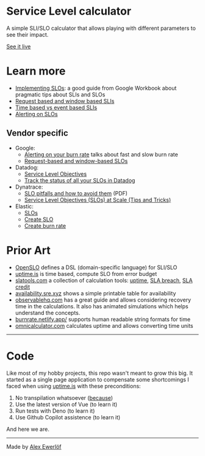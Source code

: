 # Service Level calculator

A simple SLI/SLO calculator that allows playing with different parameters to see their impact.

[See it live](https://slo.alexewerlof.com/)

# Learn more

* [Implementing SLOs](https://sre.google/workbook/implementing-slos/): a good guide from Google Workbook about pragmatic tips about SLIs and SLOs
* [Request based and window based SLIs](https://cloud.google.com/stackdriver/docs/solutions/slo-monitoring#defn-sli)
* [Time based vs event based SLIs](https://www.ibm.com/docs/en/instana-observability/current?topic=instana-service-level-objectives-slo#sli-types)
* [Alerting on SLOs](https://sre.google/workbook/alerting-on-slos/)

## Vendor specific

* Google:
  * [Alerting on your burn rate](https://cloud.google.com/stackdriver/docs/solutions/slo-monitoring/alerting-on-budget-burn-rate) talks about fast and slow burn rate
  * [Request-based and window-based SLOs](https://cloud.google.com/stackdriver/docs/solutions/slo-monitoring#slo-types)
* Datadog:
  * [Service Level Objectives](https://docs.datadoghq.com/service_management/service_level_objectives/)
  * [Track the status of all your SLOs in Datadog](https://www.datadoghq.com/blog/slo-monitoring-tracking/)
* Dynatrace:
  * [SLO pitfalls and how to avoid them](https://assets.dynatrace.com/en/infographic/FS-SLO-Pitfalls-Infographic.pdf) (PDF)
  * [Service Level Objectives (SLOs) at Scale (Tips and Tricks)](https://www.dynatrace.com/news/blog/slos-at-scale/)
* Elastic:
  * [SLOs](https://www.elastic.co/guide/en/observability/current/slo.html)
  * [Create SLO](https://www.elastic.co/guide/en/observability/current/slo-create.html)
  * [Create burn rate](https://www.elastic.co/guide/en/observability/current/slo-burn-rate-alert.html)

# Prior Art

* [OpenSLO](https://github.com/openslo/openslo) defines a DSL (domain-specific language) for SLI/SLO
* [uptime.is](https://uptime.is/) is time based, compute SLO from error budget
* [slatools.com](https://slatools.com/) a collection of calculation tools: [uptime](https://slatools.com/sla-uptime-calculator), [SLA breach](https://slatools.com/incident-and-sla-breach-calculator), [SLA credit](https://slatools.com/sla-credit-calculator)
* [availability.sre.xyz](https://availability.sre.xyz/) shows a simple printable table for availability
* [observablehq.com](https://observablehq.com/@pcarleton/slo-calculator) has a great guide and allows considering recovery time in the calculations. It also has animated simulations which helps understand the concepts.
* [burnrate.netlify.app/](https://burnrate.netlify.app/) supports human readable string formats for time
* [omnicalculator.com](https://www.omnicalculator.com/other/uptime) calculates uptime and allows converting time units

---

# Code

Like most of my hobby projects, this repo wasn't meant to grow this big.
It started as a single page application to compensate some shortcomings
I faced when using [uptime.is](https://uptime.is) with these preconditions:

1. No transpilation whatsoever ([because](https://medium.com/free-code-camp/you-might-not-need-to-transpile-your-javascript-4d5e0a438ca))
2. Use the latest version of Vue (to learn it)
3. Run tests with Deno (to learn it)
4. Use Github Copilot assistence (to learn it)

And here we are.

---

Made by [Alex Ewerlöf](https://www.alexewerlof.com)